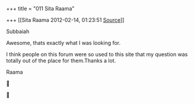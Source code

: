 +++
title = "011 Sita Raama"

+++
[[Sita Raama	2012-02-14, 01:23:51 [Source](https://groups.google.com/g/samskrita/c/oZ8GAxrf2vg)]]



Subbaiah

Awesome, thats exactly what I was looking for.

I think people on this forum were so used to this site that my question was totally out of the place for them.Thanks a lot.

  

Raama  






